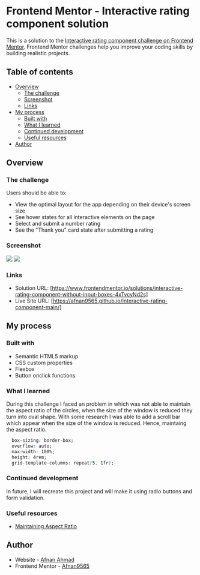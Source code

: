 # Frontend Mentor - Interactive rating component solution

This is a solution to the [Interactive rating component challenge on Frontend Mentor](https://www.frontendmentor.io/challenges/interactive-rating-component-koxpeBUmI). Frontend Mentor challenges help you improve your coding skills by building realistic projects. 

## Table of contents

- [Overview](#overview)
  - [The challenge](#the-challenge)
  - [Screenshot](#screenshot)
  - [Links](#links)
- [My process](#my-process)
  - [Built with](#built-with)
  - [What I learned](#what-i-learned)
  - [Continued development](#continued-development)
  - [Useful resources](#useful-resources)
- [Author](#author)


## Overview

### The challenge

Users should be able to:

- View the optimal layout for the app depending on their device's screen size
- See hover states for all interactive elements on the page
- Select and submit a number rating
- See the "Thank you" card state after submitting a rating

### Screenshot

![]([./screenshots/rating.jpeg](https://afnan9565.github.io/interactive-rating-component-main/screenshots/rating.jpeg))
![]([./screenshots/thankyou.jpeg](https://afnan9565.github.io/interactive-rating-component-main/screenshots/thankyou.jpeg))


### Links

- Solution URL: [https://www.frontendmentor.io/solutions/interactive-rating-component-without-input-boxes-4xTvcyNd2s]
- Live Site URL: [https://afnan9565.github.io/interactive-rating-component-main/]

## My process

### Built with

- Semantic HTML5 markup
- CSS custom properties
- Flexbox
- Button onclick functions


### What I learned

During this challenge I faced an problem in which was not able to maintain the aspect ratio of the circles, when the size of the window is reduced they turn into oval shape. With some research I was able to add a scroll bar which appear when the size of the window is reduced.
Hence, maintaing the aspect ratio.




```css
  box-sizing: border-box;
  overflow: auto;
  max-width: 100%;
  height: 4rem;
  grid-template-columns: repeat(5, 1fr);
```


### Continued development

In future, I will recreate this project and will make it using radio buttons and form validation. 


### Useful resources

- [Maintaining Aspect Ratio](https://stackoverflow.com/questions/1495407/maintain-the-aspect-ratio-of-a-div-with-css)

## Author

- Website - [Afnan Ahmad](https://afnan9565.github.io/portfolio)
- Frontend Mentor - [Afnan9565](https://www.frontendmentor.io/profile/Afnan9565)

